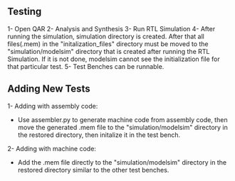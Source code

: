 Testing
-----------
1- Open QAR
2- Analysis and Synthesis
3- Run RTL Simulation
4- After running the simulation, simulation directory is created. After that all files(.mem) in the "initalization_files" directory must be moved to the "simulation/modelsim" directory that is created after running the RTL Simulation. If it is not done, modelsim cannot see the initialization file for that particular test.
5- Test Benches can be runnable.

Adding New Tests
--------------
1- Adding with assembly code:
   - Use assembler.py to generate machine code from assembly code, then move the generated .mem file to the "simulation/modelsim" directory in the restored directory, then initalize it in the test bench.

2- Adding with machine code:
   - Add the .mem file directly to the "simulation/modelsim" directory in the restored directory similar to the other test benches.